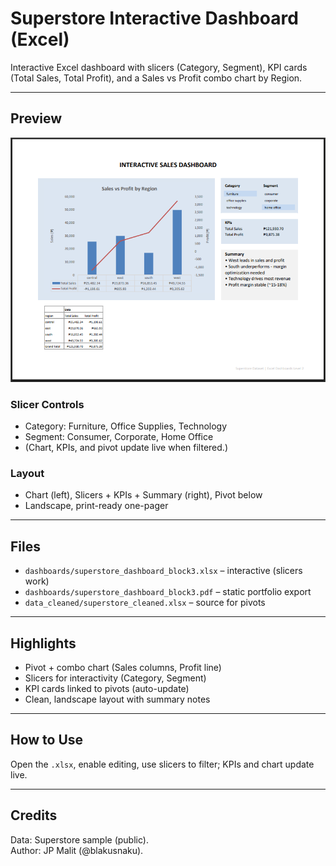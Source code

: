 # Superstore Interactive Dashboard (Excel)

Interactive Excel dashboard with slicers (Category, Segment), KPI cards (Total Sales, Total Profit), and a Sales vs Profit combo chart by Region.

---

## Preview
![Dashboard](assets/superstore_dashboard_block3.png)

### Slicer Controls
- Category: Furniture, Office Supplies, Technology
- Segment: Consumer, Corporate, Home Office
- (Chart, KPIs, and pivot update live when filtered.)  

### Layout
- Chart (left), Slicers + KPIs + Summary (right), Pivot below
- Landscape, print-ready one-pager

---

## Files
- `dashboards/superstore_dashboard_block3.xlsx` – interactive (slicers work)
- `dashboards/superstore_dashboard_block3.pdf` – static portfolio export
- `data_cleaned/superstore_cleaned.xlsx` – source for pivots

---

## Highlights
- Pivot + combo chart (Sales columns, Profit line)
- Slicers for interactivity (Category, Segment)
- KPI cards linked to pivots (auto-update)
- Clean, landscape layout with summary notes

---

## How to Use
Open the `.xlsx`, enable editing, use slicers to filter; KPIs and chart update live.

---

## Credits
Data: Superstore sample (public).  
Author: JP Malit (@blakusnaku).
